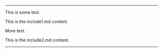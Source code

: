 
_____
This is some text.

This is the include1.md content.

More text.

This is the include2.md content.
_____
